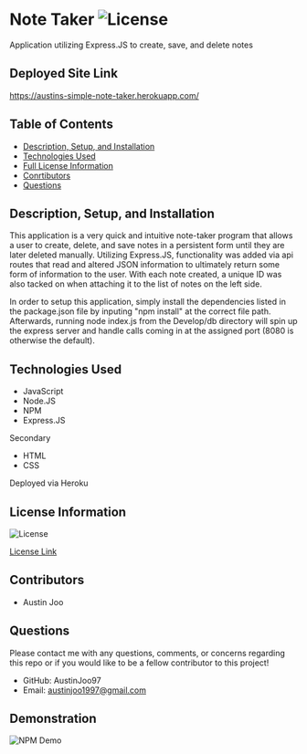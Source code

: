 # Note Taker ![License](https://img.shields.io/badge/License-ISC-blue.svg)
Application utilizing Express.JS to create, save, and delete notes
## Deployed Site Link 

https://austins-simple-note-taker.herokuapp.com/


## Table of Contents

- [Description, Setup, and Installation](#description-setup-and-installation)
- [Technologies Used](#technologies-used)
- [Full License Information](#license-information)
- [Conrtibutors](#contributors)
- [Questions](#questions)


## Description, Setup, and Installation

This application is a very quick and intuitive note-taker program that allows a user to create, delete, and save notes in a persistent form until they are later deleted manually. Utilizing Express.JS, functionality was added via api routes that read and altered JSON information to ultimately return some form of information to the user. With each note created, a unique ID was also tacked on when attaching it to the list of notes on the left side.

In order to setup this application, simply install the dependencies listed in the package.json file by inputing "npm install" at the correct file path. Afterwards, running node index.js from the Develop/db directory will spin up the express server and handle calls coming in at the assigned port (8080 is otherwise the default).

## Technologies Used
- JavaScript
- Node.JS
- NPM
- Express.JS

Secondary
- HTML
- CSS

Deployed via Heroku

## License Information
![License](https://img.shields.io/badge/License-ISC-blue.svg)

[License Link](https://opensource.org/licenses/ISC)

## Contributors
- Austin Joo

## Questions
Please contact me with any questions, comments, or concerns regarding this repo or if you would like to be a fellow contributor to this project!
- GitHub: AustinJoo97 
- Email: austinjoo1997@gmail.com

## Demonstration
![NPM Demo](./demo/noteTakerDemo.gif)
